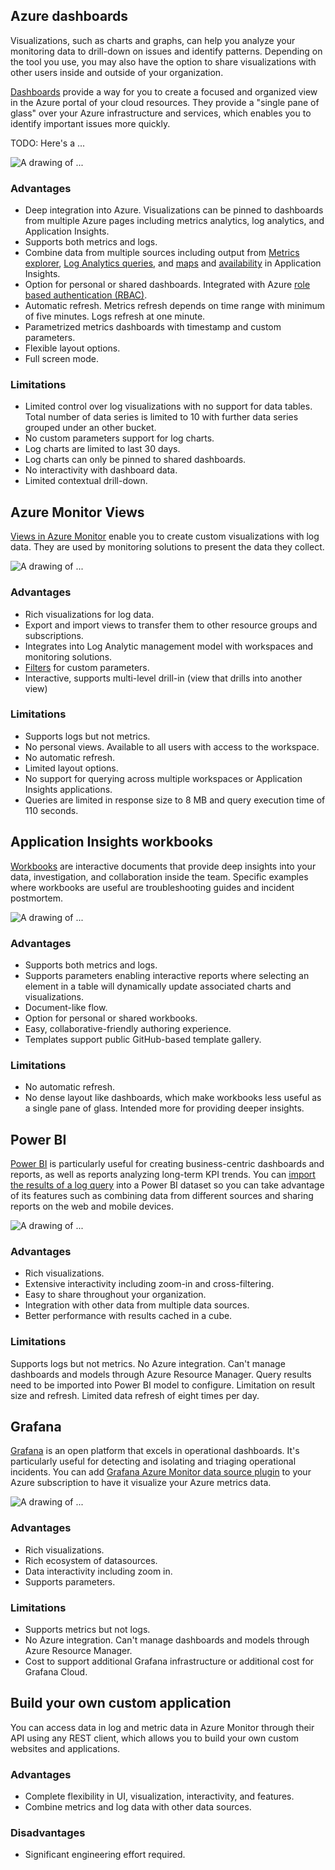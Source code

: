 
## Azure dashboards

Visualizations, such as charts and graphs, can help you analyze your monitoring data to drill-down on issues and identify patterns. Depending on the tool you use, you may also have the option to share visualizations with other users inside and outside of your organization.

[Dashboards](https://docs.microsoft.com/en-us/azure/azure-portal/azure-portal-dashboards) provide a way for you to create a focused and organized view in the Azure portal of your cloud resources. They provide a "single pane of glass" over your Azure infrastructure and services, which enables you to  identify important issues more quickly.

TODO: Here's a ...

![A drawing of ...](../media/3-azure-dashboards.png)

### Advantages

* Deep integration into Azure. Visualizations can be pinned to dashboards from multiple Azure pages including metrics analytics, log analytics, and Application Insights.
* Supports both metrics and logs.
* Combine data from multiple sources including output from [Metrics explorer](https://docs.microsoft.com/en-us/azure/azure-monitor/platform/metrics-charts), [Log Analytics queries](https://docs.microsoft.com/en-us/azure/azure-monitor/log-query/log-query-overview), and [maps](https://docs.microsoft.com/en-us/azure/azure-monitor/app/app-map) and [availability](https://docs.microsoft.com/en-us/azure/azure-monitor/visualizations?toc=/azure/azure-monitor/toc.json) in Application Insights.
* Option for personal or shared dashboards. Integrated with Azure [role based authentication (RBAC)](https://docs.microsoft.com/en-us/azure/role-based-access-control/overview).
* Automatic refresh. Metrics refresh depends on time range with minimum of five minutes. Logs refresh at one minute.
* Parametrized metrics dashboards with timestamp and custom parameters.
* Flexible layout options.
* Full screen mode.

### Limitations

* Limited control over log visualizations with no support for data tables. Total number of data series is limited to 10 with further data series grouped under an other bucket.
* No custom parameters support for log charts.
* Log charts are limited to last 30 days.
* Log charts can only be pinned to shared dashboards.
* No interactivity with dashboard data.
* Limited contextual drill-down.

## Azure Monitor Views

[Views in Azure Monitor](https://docs.microsoft.com/en-us/azure/azure-monitor/platform/view-designer) enable you to create custom visualizations with log data. They are used by monitoring solutions to present the data they collect.

![A drawing of ...](../media/3-azure-monitor-views.png)

### Advantages

* Rich visualizations for log data.
* Export and import views to transfer them to other resource groups and subscriptions.
* Integrates into Log Analytic management model with workspaces and monitoring solutions.
* [Filters](https://docs.microsoft.com/en-us/azure/azure-monitor/platform/view-designer-filters) for custom parameters.
* Interactive, supports multi-level drill-in (view that drills into another view)

### Limitations

* Supports logs but not metrics.
* No personal views. Available to all users with access to the workspace.
* No automatic refresh.
* Limited layout options.
* No support for querying across multiple workspaces or Application Insights applications.
* Queries are limited in response size to 8 MB and query execution time of 110 seconds.

## Application Insights workbooks

[Workbooks](https://docs.microsoft.com/en-us/azure/application-insights/app-insights-usage-workbooks) are interactive documents that provide deep insights into your data, investigation, and collaboration inside the team. Specific examples where workbooks are useful are troubleshooting guides and incident postmortem.

![A drawing of ...](../media/3-application-insights-workbooks.png)

### Advantages

* Supports both metrics and logs.
* Supports parameters enabling interactive reports where selecting an element in a table will dynamically update associated charts and visualizations.
* Document-like flow.
* Option for personal or shared workbooks.
* Easy, collaborative-friendly authoring experience.
* Templates support public GitHub-based template gallery.

### Limitations

* No automatic refresh.
* No dense layout like dashboards, which make workbooks less useful as a single pane of glass. Intended more for providing deeper insights.

## Power BI

[Power BI](https://powerbi.microsoft.com/documentation/powerbi-service-get-started/) is particularly useful for creating business-centric dashboards and reports, as well as reports analyzing long-term KPI trends. You can [import the results of a log query](https://docs.microsoft.com/en-us/azure/log-analytics/log-analytics-powerbi) into a Power BI dataset so you can take advantage of its features such as combining data from different sources and sharing reports on the web and mobile devices.

![A drawing of ...](../media/3-power-bi.png)

### Advantages

* Rich visualizations.
* Extensive interactivity including zoom-in and cross-filtering.
* Easy to share throughout your organization.
* Integration with other data from multiple data sources.
* Better performance with results cached in a cube.

### Limitations

Supports logs but not metrics.
No Azure integration. Can't manage dashboards and models through Azure Resource Manager.
Query results need to be imported into Power BI model to configure. Limitation on result size and refresh.
Limited data refresh of eight times per day.

## Grafana

[Grafana](https://grafana.com/) is an open platform that excels in operational dashboards. It's particularly useful for detecting and isolating and triaging operational incidents. You can add [Grafana Azure Monitor data source plugin](https://docs.microsoft.com/en-us/azure/azure-monitor/platform/grafana-plugin) to your Azure subscription to have it visualize your Azure metrics data.

![A drawing of ...](../media/3-graphana.png)

### Advantages

* Rich visualizations.
* Rich ecosystem of datasources.
* Data interactivity including zoom in.
* Supports parameters.

### Limitations

* Supports metrics but not logs.
* No Azure integration. Can't manage dashboards and models through Azure Resource Manager.
* Cost to support additional Grafana infrastructure or additional cost for Grafana Cloud.

## Build your own custom application

You can access data in log and metric data in Azure Monitor through their API using any REST client, which allows you to build your own custom websites and applications.

### Advantages

* Complete flexibility in UI, visualization, interactivity, and features.
* Combine metrics and log data with other data sources.

### Disadvantages

* Significant engineering effort required.
